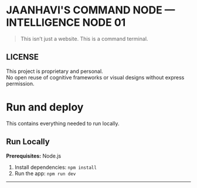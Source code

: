 # JAANHAVI'S COMMAND NODE — INTELLIGENCE NODE 01

> This isn’t just a website. This is a command terminal.

##  LICENSE

This project is proprietary and personal.  
No open reuse of cognitive frameworks or visual designs without express permission.

# Run and deploy 

This contains everything needed to run locally.

## Run Locally

**Prerequisites:**  Node.js


1. Install dependencies:
   `npm install`
2. Run the app:
   `npm run dev`

---






